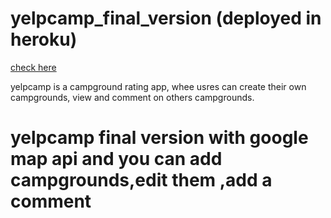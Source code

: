 # yelpcamp_final_version (deployed in heroku)
[check here](https://yelpcampravi.herokuapp.com/)

yelpcamp is a campground rating app, whee usres can create their own campgrounds, view and comment on others campgrounds.
# yelpcamp final version with google map api and  you can add campgrounds,edit them ,add a comment

